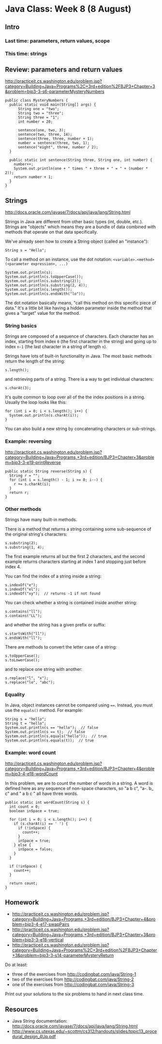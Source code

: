 # Java Class: Week 8 (8 August)

## Intro

### Last time: parameters, return values, scope

### This time: strings

## Review: parameters and return values

http://practiceit.cs.washington.edu/problem.jsp?category=Building+Java+Programs%2C+3rd+edition%2FBJP3+Chapter+3&problem=bjp3-3-s6-parameterMysteryNumbers

    public class MysteryNumbers {
      public static void main(String[] args) {
          String one = "two";
          String two = "three";
          String three = "1";
          int number = 20;

          sentence(one, two, 3);
          sentence(two, three, 14);
          sentence(three, three, number + 1);
          number = sentence(three, two, 1);
          sentence("eight", three, number / 2);
      }

      public static int sentence(String three, String one, int number) {
        number++;
        System.out.println(one + " times " + three + " = " + (number * 2));
        return number + 1;
      }
    }

## Strings

http://docs.oracle.com/javase/7/docs/api/java/lang/String.html

Strings in Java are different from other basic types (int, double, etc.).
Strings are "objects" which means they are a bundle of data combined with
methods that operate on that data specifically.

We've already seen how to create a String object (called an "instance"):

    String s = "Hello";

To call a method on an instance, use the dot notation:
``<variable>.<method>(<parameter expression>, ...)``

    System.out.println(s);
    System.out.println(s.toUpperCase());
    System.out.println(s.substring(2));
    System.out.println(s.substring(2, 4));
    System.out.println(s.length());
    System.out.println(s.endsWith("lo"));

The dot notation basically means, "call this method on this specific piece of
data." It's a little bit like having a hidden parameter inside the method that
gives a "target" value for the method.

### String basics

Strings are composed of a sequence of characters. Each character has an index,
starting from index ``0`` (the first character in the string) and going up to
index ``n-1`` (the last character in a string of length ``n``).

Strings have lots of built-in functionality in Java. The most basic methods
return the length of the string:

    s.length();

and retrieving parts of a string. There is a way to get individual characters:

    s.charAt(3);

It's quite common to loop over all of the the index positions in a string.
Usually the loop looks like this:

    for (int i = 0; i < s.length(); i++) {
      System.out.println(s.charAt(i));
    }

You can also build a new string by concatenating characters or sub-strings.

### Example: reversing

http://practiceit.cs.washington.edu/problem.jsp?category=Building+Java+Programs,+3rd+edition/BJP3+Chapter+3&problem=bjp3-3-e19-printReverse

    public static String reverse(String s) {
      String r = "";
      for (int i = s.length() - 1; i >= 0; i--) {
        r += s.charAt(i);
      }
      return r;
    }

### Other methods

Strings have many built-in methods.

There is a method that returns a string containing some sub-sequence of the
original string's characters:

    s.substring(2);
    s.substring(1, 4);

The first example returns all but the first 2 characters, and the second example
returns characters starting at index 1 and stopping just before index 4.

You can find the index of a string inside a string:

    s.indexOf("e");
    s.indexOf("el");
    s.indexOf("xy");  // returns -1 if not found

You can check whether a string is contained inside another string:

    s.contains("ll");
    s.contains("LL");

and whether the string has a given prefix or suffix:

    s.startsWith("ll");
    s.endsWith("ll");

There are methods to convert the letter case of a string:

    s.toUpperCase();
    s.toLowerCase();

and to replace one string with another:

    s.replace("l", "x");
    s.replace("lo", "abc");

### Equality

In Java, object instances cannot be compared using ``==``. Instead, you must use
the ``equals()`` method. For example:

    String s = "hello";
    String t = "hello";
    System.out.println(s == "hello");  // false
    System.out.println(s == t);  // false
    System.out.println(s.equals("hello"));  // true
    System.out.println(s.equals(t));  // true

### Example: word count

http://practiceit.cs.washington.edu/problem.jsp?category=Building+Java+Programs,+3rd+edition/BJP3+Chapter+4&problem=bjp3-4-e18-wordCount

In this problem, we are to count the number of words in a string. A word is
defined here as any sequence of non-space characters, so "a b c", "a-. b_ c" and
"  a    b  c  " all have three words.

    public static int wordCount(String s) {
      int count = 0;
      boolean inSpace = true;

      for (int i = 0; i < s.length(); i++) {
        if (s.charAt(i) == ' ') {
          if (!inSpace) {
            count++;
          }
          inSpace = true;
        } else {
          inSpace = false;
        }
      }

      if (!inSpace) {
        count++;
      }

      return count;
    }

## Homework

- http://practiceit.cs.washington.edu/problem.jsp?category=Building+Java+Programs,+3rd+edition/BJP3+Chapter+4&problem=bjp3-4-e17-swapPairs
- http://practiceit.cs.washington.edu/problem.jsp?category=Building+Java+Programs,+3rd+edition/BJP3+Chapter+3&problem=bjp3-3-e18-vertical
- http://practiceit.cs.washington.edu/problem.jsp?category=Building+Java+Programs%2C+3rd+edition%2FBJP3+Chapter+3&problem=bjp3-3-s14-parameterMysteryReturn

Do at least:

- three of the exercises from http://codingbat.com/java/String-1
- two of the exercises from http://codingbat.com/java/String-2
- one of the exercises from http://codingbat.com/java/String-3

Print out your solutions to the six problems to hand in next class time.

## Resources

- Java String documentation: http://docs.oracle.com/javase/7/docs/api/java/lang/String.html
- http://www.cs.utexas.edu/~scottm/cs312/handouts/slides/topic13_procedural_design_4Up.pdf
